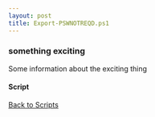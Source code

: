 ```yaml
---
layout: post
title: Export-PSWNOTREQD.ps1
---
```


### something exciting

Some information about the exciting thing

#### Script

<script src="https://gist-it.appspot.com/github.com/BanterBoy/scripts-blog/blob/master/PowerShell/scripts/activeDirectory/Export-PSWNOTREQD.ps1"></script>

<a href="/menu/_pages/scripts.html">Back to Scripts</a>
